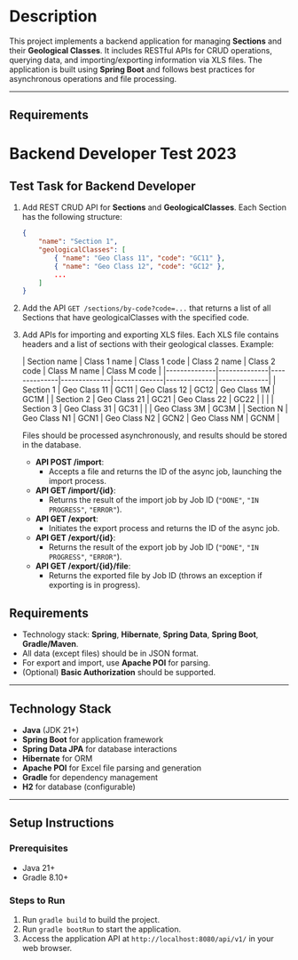 # Description   

This project implements a backend application for managing **Sections** and their **Geological Classes**. It includes RESTful APIs for CRUD operations, querying data, and importing/exporting information via XLS files. The application is built using **Spring Boot** and follows best practices for asynchronous operations and file processing.

---

## Requirements

# Backend Developer Test 2023

## Test Task for Backend Developer

1. Add REST CRUD API for **Sections** and **GeologicalClasses**. Each Section has the following structure:

    ```json
    {
        "name": "Section 1",
        "geologicalClasses": [
            { "name": "Geo Class 11", "code": "GC11" },
            { "name": "Geo Class 12", "code": "GC12" },
            ...
        ]
    }
    ```

2. Add the API `GET /sections/by-code?code=...` that returns a list of all Sections that have geologicalClasses with the specified code.

3. Add APIs for importing and exporting XLS files. Each XLS file contains headers and a list of sections with their geological classes. Example:

   | Section name | Class 1 name | Class 1 code | Class 2 name | Class 2 code | Class M name | Class M code |
       |--------------|--------------|--------------|--------------|--------------|--------------|--------------|
   | Section 1    | Geo Class 11 | GC11         | Geo Class 12 | GC12         | Geo Class 1M | GC1M         |
   | Section 2    | Geo Class 21 | GC21         | Geo Class 22 | GC22         |              |              |
   | Section 3    | Geo Class 31 | GC31         |              |              | Geo Class 3M | GC3M         |
   | Section N    | Geo Class N1 | GCN1         | Geo Class N2 | GCN2         | Geo Class NM | GCNM         |

   Files should be processed asynchronously, and results should be stored in the database.

    - **API POST /import**:
        - Accepts a file and returns the ID of the async job, launching the import process.
    - **API GET /import/{id}**:
        - Returns the result of the import job by Job ID (`"DONE"`, `"IN PROGRESS"`, `"ERROR"`).
    - **API GET /export**:
        - Initiates the export process and returns the ID of the async job.
    - **API GET /export/{id}**:
        - Returns the result of the export job by Job ID (`"DONE"`, `"IN PROGRESS"`, `"ERROR"`).
    - **API GET /export/{id}/file**:
        - Returns the exported file by Job ID (throws an exception if exporting is in progress).

## Requirements

- Technology stack: **Spring**, **Hibernate**, **Spring Data**, **Spring Boot**, **Gradle/Maven**.
- All data (except files) should be in JSON format.
- For export and import, use **Apache POI** for parsing.
- (Optional) **Basic Authorization** should be supported.

---

## Technology Stack

- **Java** (JDK 21+)
- **Spring Boot** for application framework
- **Spring Data JPA** for database interactions
- **Hibernate** for ORM
- **Apache POI** for Excel file parsing and generation
- **Gradle** for dependency management
- **H2** for database (configurable)

---

## Setup Instructions

### Prerequisites

- Java 21+
- Gradle 8.10+

### Steps to Run

1. Run `gradle build` to build the project.
2. Run `gradle bootRun` to start the application.
3. Access the application API at `http://localhost:8080/api/v1/` in your web browser.





